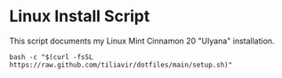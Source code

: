 # Linux Install Script
This script documents my Linux Mint Cinnamon 20 "Ulyana" installation.

```shell script
bash -c "$(curl -fsSL https://raw.github.com/tiliavir/dotfiles/main/setup.sh)"
```
